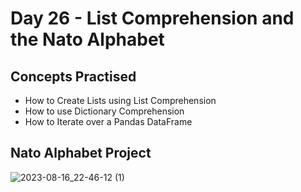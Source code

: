 # Day 26 - List Comprehension and the Nato Alphabet
## Concepts Practised
- How to Create Lists using List Comprehension
- How to use Dictionary Comprehension
- How to Iterate over a Pandas DataFrame
## Nato Alphabet Project
![2023-08-16_22-46-12 (1)](https://github.com/v-vlasenko/100-days-of-code-python/assets/22979648/c440d4e1-3839-4113-8e3c-c6343f059a53)

